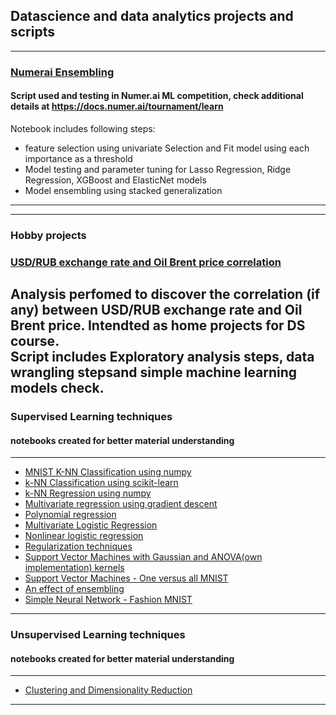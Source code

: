 ## Datascience and data analytics projects and scripts

---
### [Numerai Ensembling](https://nbviewer.jupyter.org/github/ilyaploshchik/ilyaploshchik.github.io/blob/master/Jupyter_Notebook/numerai/Numerai_Ensemble_incl_val_data.ipynb)
#### Script used and testing in Numer.ai ML competition, check additional details at https://docs.numer.ai/tournament/learn
Notebook includes following steps:
- feature selection using univariate Selection and Fit model using each importance as a threshold
- Model testing and parameter tuning for Lasso Regression, Ridge Regression, XGBoost and ElasticNet models
- Model ensembling using stacked generalization
---


---
### Hobby projects
### [USD/RUB exchange rate and Oil Brent price correlation](https://nbviewer.jupyter.org/github/ilyaploshchik/ilyaploshchik.github.io/blob/master/Jupyter_Notebook/Skillbox/mach_learning_intensive.ipynb)
Analysis perfomed to discover the correlation (if any) between USD/RUB exchange rate and Oil Brent price. Intendted as home projects for DS course. <br>
Script includes Exploratory analysis steps, data wrangling stepsand simple machine learning models check.
---

### Supervised Learning techniques
#### notebooks created for better material understanding
---
- [MNIST K-NN Classification using numpy](https://nbviewer.jupyter.org/github/ilyaploshchik/ilyaploshchik.github.io/blob/master/Jupyter_Notebook/Supervised_Learning/MNIST_K_NN_Classification.ipynb)
- [k-NN Classification using scikit-learn](https://nbviewer.jupyter.org/github/ilyaploshchik/ilyaploshchik.github.io/blob/master/Jupyter_Notebook/Supervised_Learning/k-NN_scikit-learn.ipynb)
- [k-NN Regression using numpy](https://nbviewer.jupyter.org/github/ilyaploshchik/ilyaploshchik.github.io/blob/master/Jupyter_Notebook/Supervised_Learning/k_NN_Regression.ipynb)
- [Multivariate regression using gradient descent](https://nbviewer.jupyter.org/github/ilyaploshchik/ilyaploshchik.github.io/blob/master/Jupyter_Notebook/Supervised_Learning/multivariate_regression.ipynb)
- [Polynomial regression](https://nbviewer.jupyter.org/github/ilyaploshchik/ilyaploshchik.github.io/blob/master/Jupyter_Notebook/Supervised_Learning/polynomial_regression.ipynb)
- [Multivariate Logistic Regression](https://nbviewer.jupyter.org/github/ilyaploshchik/ilyaploshchik.github.io/blob/master/Jupyter_Notebook/Supervised_Learning/multivariate_log_regression.ipynb)
- [Nonlinear logistic regression](https://nbviewer.jupyter.org/github/ilyaploshchik/ilyaploshchik.github.io/blob/master/Jupyter_Notebook/Supervised_Learning/nonlinear_log_regression.ipynb)
- [Regularization techniques](https://nbviewer.jupyter.org/github/ilyaploshchik/ilyaploshchik.github.io/blob/master/Jupyter_Notebook/Supervised_Learning/regularization_techniques.ipynb)
- [Support Vector Machines with Gaussian and ANOVA(own implementation) kernels](https://nbviewer.jupyter.org/github/ilyaploshchik/ilyaploshchik.github.io/blob/master/Jupyter_Notebook/Supervised_Learning/svm_various_kernels.ipynb)
- [Support Vector Machines - One versus all MNIST](https://nbviewer.jupyter.org/github/ilyaploshchik/ilyaploshchik.github.io/blob/master/Jupyter_Notebook/Supervised_Learning/svm_one_versus_all_mnist.ipynb)
- [An effect of ensembling](/Jupyter_Notebook/Supervised_Learning/)
- [Simple Neural Network - Fashion MNIST](https://nbviewer.jupyter.org/github/ilyaploshchik/ilyaploshchik.github.io/blob/master/Jupyter_Notebook/Supervised_Learning/mlp_fashion_mnist.ipynb)
---
### Unsupervised Learning techniques
#### notebooks created for better material understanding
---
- [Clustering and Dimensionality Reduction](https://nbviewer.jupyter.org/github/ilyaploshchik/ilyaploshchik.github.io/blob/master/Jupyter_Notebook/Supervised_Learning/clastering_dim_reduction.ipynb)
---
